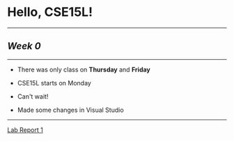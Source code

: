 # Hello, CSE15L!

***

## *Week 0*

***

* There was only class on **Thursday** and **Friday**
* CSE15L starts on Monday
* Can't wait!

* Made some changes in Visual Studio

***

[Lab Report 1](https://azbijarikeyan.github.io/cse15l-lab-reports/lab-report-1-week-0.html)
